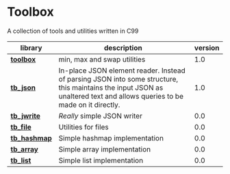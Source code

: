 # Toolbox

A collection of tools and utilities written in C99

| library | description | version
|---------|-------------|---------------
**[toolbox](toolbox.h)** | min, max and swap utilities | 1.0
**[tb_json](tb_json.h)** | In-place JSON element reader. Instead of parsing JSON into some structure, this maintains the input JSON as unaltered text and allows queries to be made on it directly. | 1.0
**[tb_jwrite](tb_jwrite.h)** | *Really* simple JSON writer | 0.0 
**[tb_file](tb_file.h)** | Utilities for files | 0.0  
**[tb_hashmap](tb_hashmap.h)** | Simple hashmap implementation | 0.0 
**[tb_array](tb_array.h)** | Simple array implementation | 0.0 
**[tb_list](tb_list.h)** | Simple list implementation | 0.0 
